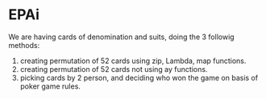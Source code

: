 # EPAi

We are having cards of denomination and suits, doing the 3 followig methods:
1. creating permutation of 52 cards using zip, Lambda, map functions.
2. creating permutation of 52 cards not using ay functions.
3. picking cards by 2 person, and deciding who won the game on basis of poker game rules.
